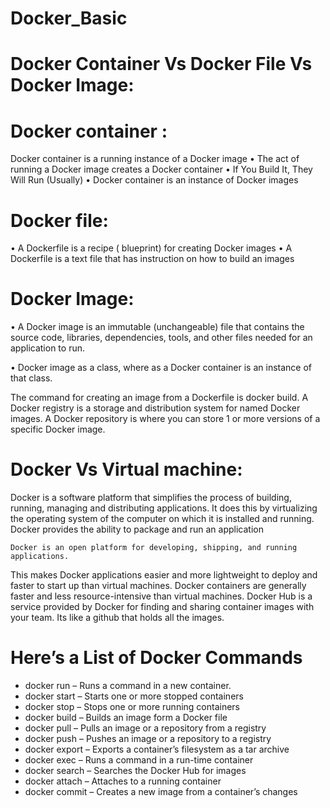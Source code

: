 # Docker_Basic

# Docker Container Vs Docker File Vs Docker Image:
# Docker container :
Docker container is a running instance of a Docker image
•	The act of running a Docker image creates a Docker container
•	If You Build It, They Will Run (Usually)
•	Docker container is an instance of Docker images

# Docker file:
•	A Dockerfile is a recipe ( blueprint) for creating Docker images
•	A Dockerfile is a text file that has instruction on how to build an images

# Docker Image:
•	A Docker image is an immutable (unchangeable) file that contains the source code, libraries, dependencies, tools, and other files needed for an application to run.

•	Docker image as a class, where as a Docker container is an instance of that class.

The command for creating an image from a Dockerfile is docker build.
A Docker registry is a storage and distribution system for named Docker images.
A Docker repository is where you can store 1 or more versions of a specific Docker image.

# Docker Vs Virtual machine: 
Docker is a software platform that simplifies the process of building, running, managing and distributing applications. It does this by virtualizing the operating system of the computer on which it is installed and running. Docker provides the ability to package and run an application 

	Docker is an open platform for developing, shipping, and running applications.
This makes Docker applications easier and more lightweight to deploy and faster to start up than virtual machines. Docker containers are generally faster and less resource-intensive than virtual machines.
Docker Hub is a service provided by Docker for finding and sharing container images with your team. Its like a github that holds all the images.

# Here’s a List of Docker Commands
+ docker run – Runs a command in a new container.
+ docker start – Starts one or more stopped containers
+ docker stop – Stops one or more running containers
+ docker build – Builds an image form a Docker file
+ docker pull – Pulls an image or a repository from a registry
+ docker push – Pushes an image or a repository to a registry
+ docker export – Exports a container’s filesystem as a tar archive
+ docker exec – Runs a command in a run-time container
+ docker search – Searches the Docker Hub for images
+ docker attach – Attaches to a running container
+ docker commit – Creates a new image from a container’s changes

 


